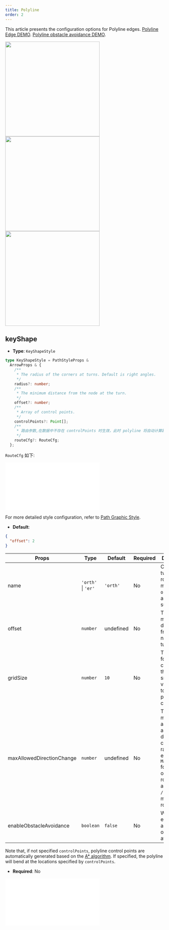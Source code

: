 ```yaml
---
title: Polyline
order: 2
---
```


This article presents the configuration options for Polyline edges. [Polyline Edge DEMO](/en/examples/item/defaultEdges/#polyline1). [Polyline obstacle avoidance DEMO](/en/examples/item/defaultEdges#polyline3).

<img src="https://mdn.alipayobjects.com/huamei_qa8qxu/afts/img/A*snNhSbjzg9EAAAAAAAAAAAAADmJ7AQ/original" width=300 />

<img src="https://mdn.alipayobjects.com/huamei_qa8qxu/afts/img/A*mxXeT7xiFVQAAAAAAAAAAAAADmJ7AQ/original" width=300>

<img src="https://mdn.alipayobjects.com/huamei_qa8qxu/afts/img/A*gIZGQ4PokaMAAAAAAAAAAAAADmJ7AQ/original" width=300>

## keyShape

- **Type**: `KeyShapeStyle`

```typescript
type KeyShapeStyle = PathStyleProps &
  ArrowProps & {
    /**
     * The radius of the corners at turns. Default is right angles.
     */
    radius?: number;
    /**
     * The minimum distance from the node at the turn.
     */
    offset?: number;
    /**
     * Array of control points.
     */
    controlPoints?: Point[];
    /**
     * 路由参数,在数据中不存在 controlPoints 时生效，此时 polyline 将自动计算路径
     */
    routeCfg?: RouteCfg;
  };
```

`RouteCfg` 如下:

<embed src="../../../common/ArrowStyle.en.md"></embed>

For more detailed style configuration, refer to [Path Graphic Style](../shape/PathStyleProps.en.md).

- **Default**:

```json
{
  "offset": 2
}
```

| Props                     | Type               | Default   | Required | Description                                                                                                                                                   |
| ------------------------- | ------------------ | --------- | -------- | ------------------------------------------------------------------------------------------------------------------------------------------------------------- |
| name                      | `'orth'` \| `'er'` | `'orth'`  | No       | Currently, two built-in routing methods `orth` and `er` are supported                                                                                         |
| offset                    | `number`           | undefined | No       | The minimum distance from the node at the turn                                                                                                                |
| gridSize                  | `number`           | `10`      | No       | The grid size for calculating the polyline, smaller values lead to higher performance consumption                                                             |
| maxAllowedDirectionChange | `number`           | undefined | No       | The maximum allowed angle of direction change, in radians. For example, `Math.PI / 2` for orthogonal routing `orth`, and `Math.PI / 4` for metro routing `er` |
| enableObstacleAvoidance   | `boolean`          | `false`   | No       | Whether to enable automatic obstacle avoidance                                                                                                                |

Note that, if not specified `controlPoints`, polyline control points are automatically generated based on the [A\* algorithm](https://www.yuque.com/antv/blog/eyi70n). If specified, the polyline will bend at the locations specified by `controlPoints`.

- **Required**: No

<embed src="../../../common/EdgeShapeStyles.en.md"></embed>
